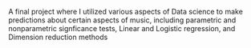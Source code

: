 A final project where I utilized various aspects of Data science to make predictions about certain aspects of music, 
including parametric and nonparametric signficance tests, Linear and Logistic regression, and  Dimension reduction methods
